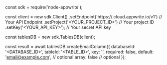 const sdk = require('node-appwrite');

const client = new sdk.Client()
    .setEndpoint('https://<REGION>.cloud.appwrite.io/v1') // Your API Endpoint
    .setProject('<YOUR_PROJECT_ID>') // Your project ID
    .setKey('<YOUR_API_KEY>'); // Your secret API key

const tablesDB = new sdk.TablesDB(client);

const result = await tablesDB.createEmailColumn({
    databaseId: '<DATABASE_ID>',
    tableId: '<TABLE_ID>',
    key: '',
    required: false,
    default: 'email@example.com', // optional
    array: false // optional
});
